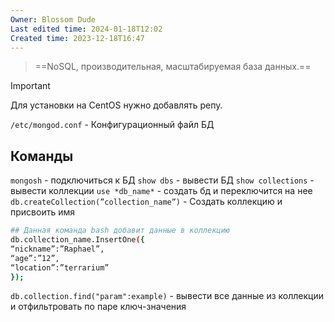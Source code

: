 ```yaml
---
Owner: Blossom Dude
Last edited time: 2024-01-18T12:02
Created time: 2023-12-18T16:47
---
```

> ==NoSQL, производительная, масштабируемая база данных.==

> [!important]  
> Для установки на CеntOS нужно добавлять репу.  
  

`/etc/mongod.conf` - Конфигурационный файл БД

## Команды
`mongosh` - подключиться к БД
`show dbs` - вывести БД
`show collections` - вывести коллекции
`use *db_name*` - создать бд и переключится на нее
`db.createCollection(”collection_name”)` - Создать коллекцию и присвоить имя

```Bash
## Данная команда bash добавит данные в коллекцию
db.сollection_name.InsertOne({
“nickname”:”Raphael”,
“age”:”12”,
“location”:”terrarium”
});
```

`db.collection.find("param":example)` - вывести все данные из коллекции и отфильтровать по паре ключ-значения